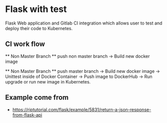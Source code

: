 # Flask with test


Flask Web application and Gitlab CI integration which allows user to test and deploy their code to Kubernetes.

## CI work flow

** Non Master Branch **
push non master branch -> Build new docker image

** Non Master Branch **
push master branch -> Build new docker image -> Unittest inside of Docker Container -> Push image to DockerHub -> Run upgrade or run new image in Kubernetes.

## Example come from
- https://riptutorial.com/flask/example/5831/return-a-json-response-from-flask-api
